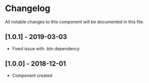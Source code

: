 # Changelog
All notable changes to this component will be documented in this file.

## [1.0.1] - 2019-03-03
- Fixed issue with .btn dependency

## [1.0.0] - 2018-12-01
- Component created

